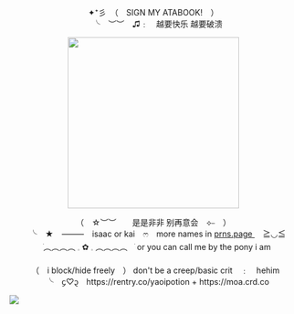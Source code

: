 <p align="center">
  ✦⁺彡　（　SIGN MY ATABOOK!　）<br>　╰　︶︶　♫﹕　越要快乐 越要破溃
</p>

<p align="center">
  <img width="300" height="300" src="https://cdn.discordapp.com/attachments/1241248741739073618/1258826629195632761/VideoStar.gif?ex=66897528&is=668823a8&hm=5593294633db79fa539be480715ab30fa4bdbd5d5c60408bf4790947c1283325&">
</p>

<p align="center">
（　☆︶︶　　是是非非 别再意会　⟡⎯　）<br>　╰　★　⸻　isaac or kai　ෆ　more names in <u> prns.page </u>　≧◡≦　<br> ㅤׂ︵︵︵︵ 𓈒  ✿  𓈒 ︵︵︵︵ㅤׂ or you can call me by the pony i am <br> 　 <br>　（　i block/hide freely　） don't be a creep/basic crit　﹕　hehim <br>　╰　᧔♡᧓　https://rentry.co/yaoipotion + https://moa.crd.co
</p>

![](https://komarev.com/ghpvc/?username=yaoipotion)

